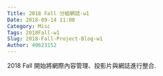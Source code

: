 ```yaml
---
Title: 2018 Fall 分組網誌-w1
Date: 2018-09-14 11:00
Category: Misc
Tags: 2018Fall-w1
Slug: 2018-Fall-Project-Blog-w1
Author: 40623152
---
```


2018 Fall 開始將網際內容管理、投影片與網誌進行整合.

<!-- PELICAN_END_SUMMARY -->